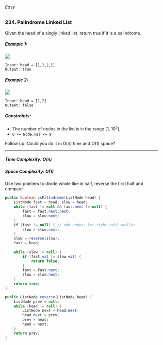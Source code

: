###### Easy

### 234. Palindrome Linked List

Given the head of a singly linked list, return true if it is a palindrome.

 

##### Example 1:
![](https://assets.leetcode.com/uploads/2021/03/03/pal1linked-list.jpg)
```
Input: head = [1,2,2,1]
Output: true
```
##### Example 2:
![](https://assets.leetcode.com/uploads/2021/03/03/pal2linked-list.jpg)
```
Input: head = [1,2]
Output: false
```

##### Constraints:

- The number of nodes in the list is in the range [1, 10<sup>5</sup>].
- `0 <= Node.val <= 9`
 

Follow up: Could you do it in O(n) time and O(1) space?

***

##### Time Complexity: O(n)
##### Space Complexity: O(1)

Use two pointers to divide whole like in half, reverse the first half and compare

```java
public boolean isPalindrome(ListNode head) {
    ListNode fast = head, slow = head;
    while (fast != null && fast.next != null) {
        fast = fast.next.next;
        slow = slow.next;
    }
    if (fast != null) { // odd nodes: let right half smaller
        slow = slow.next;
    }
    slow = reverse(slow);
    fast = head;
    
    while (slow != null) {
        if (fast.val != slow.val) {
            return false;
        }
        fast = fast.next;
        slow = slow.next;
    }
    return true;
}

public ListNode reverse(ListNode head) {
    ListNode prev = null;
    while (head != null) {
        ListNode next = head.next;
        head.next = prev;
        prev = head;
        head = next;
    }
    return prev;
}
```
